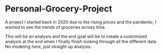 # Personal-Grocery-Project
A project I started back in 2020 due to the rising prices and the pandemic, I wanted to see the trends of groceries across time.

This will be an analysis and the end goal will be to create a customized analysis at the end when I finally finish looking through all the different data. No modeling here, just straight up analysis. 
